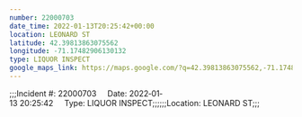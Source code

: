 ```yaml
---
number: 22000703
date_time: 2022-01-13T20:25:42+00:00
location: LEONARD ST
latitude: 42.39813863075562
longitude: -71.17482906130132
type: LIQUOR INSPECT
google_maps_link: https://maps.google.com/?q=42.39813863075562,-71.17482906130132
---
```


;;;Incident #: 22000703     Date: 2022‐01‐13 20:25:42     Type: LIQUOR INSPECT;;;;;;Location: LEONARD ST;;;
